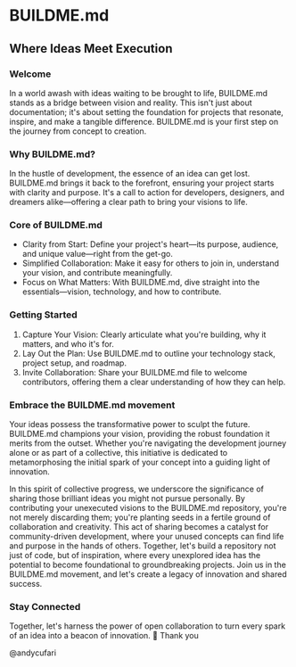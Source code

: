 # BUILDME.md

## Where Ideas Meet Execution

### Welcome
In a world awash with ideas waiting to be brought to life, BUILDME.md stands as a bridge between vision and reality. This isn't just about documentation; it's about setting the foundation for projects that resonate, inspire, and make a tangible difference. BUILDME.md is your first step on the journey from concept to creation.

### Why BUILDME.md?
In the hustle of development, the essence of an idea can get lost. BUILDME.md brings it back to the forefront, ensuring your project starts with clarity and purpose. It's a call to action for developers, designers, and dreamers alike—offering a clear path to bring your visions to life.

### Core of BUILDME.md
- Clarity from Start: Define your project's heart—its purpose, audience, and unique value—right from the get-go.
- Simplified Collaboration: Make it easy for others to join in, understand your vision, and contribute meaningfully.
- Focus on What Matters: With BUILDME.md, dive straight into the essentials—vision, technology, and how to contribute.

### Getting Started
1. Capture Your Vision: Clearly articulate what you're building, why it matters, and who it's for.
2. Lay Out the Plan: Use BUILDME.md to outline your technology stack, project setup, and roadmap.
3. Invite Collaboration: Share your BUILDME.md file to welcome contributors, offering them a clear understanding of how they can help.


### Embrace the BUILDME.md movement
Your ideas possess the transformative power to sculpt the future. BUILDME.md champions your vision, providing the robust foundation it merits from the outset. Whether you're navigating the development journey alone or as part of a collective, this initiative is dedicated to metamorphosing the initial spark of your concept into a guiding light of innovation.

In this spirit of collective progress, we underscore the significance of sharing those brilliant ideas you might not pursue personally. By contributing your unexecuted visions to the BUILDME.md repository, you're not merely discarding them; you're planting seeds in a fertile ground of collaboration and creativity. This act of sharing becomes a catalyst for community-driven development, where your unused concepts can find life and purpose in the hands of others. Together, let's build a repository not just of code, but of inspiration, where every unexplored idea has the potential to become foundational to groundbreaking projects. Join us in the BUILDME.md movement, and let's create a legacy of innovation and shared success.

### Stay Connected
Together, let's harness the power of open collaboration to turn every spark of an idea into a beacon of innovation. 
🙌 Thank you

@andycufari
